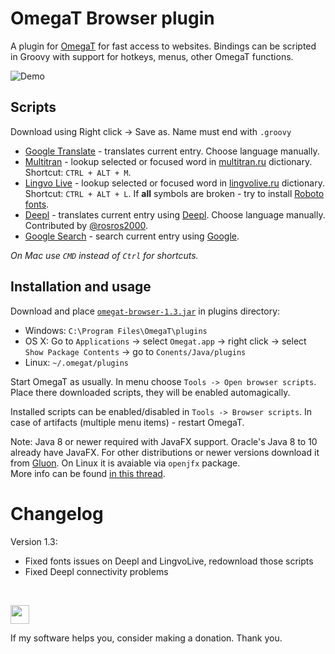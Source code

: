# OmegaT Browser plugin

A plugin for [OmegaT](http://omegat.org) for fast access to websites. Bindings can be scripted in Groovy with support for hotkeys, menus, other OmegaT functions.

![Demo](https://github.com/yoursdearboy/omegat-browser/raw/master/demo.gif)

## Scripts

Download using Right click -> Save as. Name must end with `.groovy`

* [Google Translate](https://raw.githubusercontent.com/yoursdearboy/omegat-browser/master/scripts/google_translate.groovy) - translates current entry. Choose language manually.
* [Multitran](https://raw.githubusercontent.com/yoursdearboy/omegat-browser/master/scripts/multitran.groovy) - lookup selected or focused word in [multitran.ru](multitran.ru) dictionary. Shortcut: `CTRL + ALT + M`.
* [Lingvo Live](https://raw.githubusercontent.com/yoursdearboy/omegat-browser/master/scripts/lingvolive.groovy) - lookup selected or focused word in [lingvolive.ru](lingvolive.ru) dictionary. Shortcut: `CTRL + ALT + L`. If **all** symbols are broken - try to install [Roboto fonts](https://storage.googleapis.com/material-design/publish/material_v_10/assets/0B0J8hsRkk91LRjU4U1NSeXdjd1U/RobotoTTF.zip).
* [Deepl](https://raw.githubusercontent.com/yoursdearboy/omegat-browser/master/scripts/deepl.groovy) - translates current entry using [Deepl](https://deepl.com). Choose language manually. Contributed by [@rosros2000](https://github.com/rosros2000).
* [Google Search](https://raw.githubusercontent.com/yoursdearboy/omegat-browser/master/scripts/google.groovy) - search current entry using [Google](https://google.com).

*On Mac use `CMD` instead of `Ctrl` for shortcuts.*

## Installation and usage

Download and place [`omegat-browser-1.3.jar`](https://github.com/yoursdearboy/omegat-browser/releases/download/v1.3/omegat-browser-1.3.jar) in plugins directory:

* Windows: `C:\Program Files\OmegaT\plugins`
* OS X: Go to `Applications` -> select `Omegat.app` -> right click -> select `Show Package Contents` -> go to `Conents/Java/plugins`
* Linux: `~/.omegat/plugins`

Start OmegaT as usually. In menu choose `Tools -> Open browser scripts`. Place there downloaded scripts, they will be enabled automagically.

Installed scripts can be enabled/disabled in `Tools -> Browser scripts`. In case of artifacts (multiple menu items) - restart OmegaT.

Note: Java 8 or newer required with JavaFX support. Oracle's Java 8 to 10 already have JavaFX. For other distributions or newer versions download it from [Gluon](https://gluonhq.com/products/javafx/). On Linux it is avaiable via `openjfx` package.  
More info can be found [in this thread](https://github.com/yoursdearboy/omegat-browser/issues/3).

# Changelog

Version 1.3:

* Fixed fonts issues on Deepl and LingvoLive, redownload those scripts
* Fixed Deepl connectivity problems

<br/> 

<a href="https://www.patreon.com/bePatron?u=9885919" target="_blank"><img src="https://c5.patreon.com/external/logo/become_a_patron_button@2x.png" height="30px"/></a>

If my software helps you, consider making a donation. Thank you.

